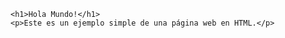 <!DOCTYPE html>
<html lang="es">
<head>
    <meta charset="UTF-8">
    <meta name="viewport" content="width=device-width, initial-scale=1.0">
    <title>Hola Mundo en HTML</title>
</head>
<body>

    <h1>Hola Mundo!</h1>
    <p>Este es un ejemplo simple de una página web en HTML.</p>

</body>
</html>
